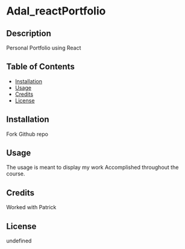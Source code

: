 # Adal_reactPortfolio

## Description

Personal Portfolio using React

## Table of Contents
- [Installation](#installation)
- [Usage](#usage)
- [Credits](#credits)
- [License](#license)

## Installation

Fork Github repo

## Usage

The usage is meant to display my work Accomplished throughout the course.

## Credits

Worked with Patrick

## License

undefined


